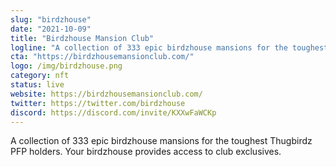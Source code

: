 ```yaml
---
slug: "birdzhouse"
date: "2021-10-09"
title: "Birdzhouse Mansion Club"
logline: "A collection of 333 epic birdzhouse mansions for the toughest Thugbirdz PFP holders. Your birdzhouse provides access to club exclusives."
cta: "https://birdzhousemansionclub.com/"
logo: /img/birdzhouse.png
category: nft
status: live
website: https://birdzhousemansionclub.com/
twitter: https://twitter.com/birdzhouse
discord: https://discord.com/invite/KXXwFaWCKp
---
```


A collection of 333 epic birdzhouse mansions for the toughest Thugbirdz PFP holders.
Your birdzhouse provides access to club exclusives.
